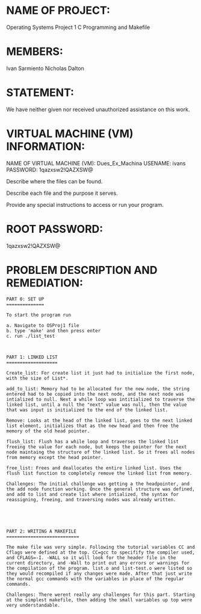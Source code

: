 NAME OF PROJECT:
================
Operating Systems Project 1
C Programming and Makefile

MEMBERS:
========
Ivan Sarmiento
Nicholas Dalton

STATEMENT:
==========
We have neither given nor received unauthorized assistance on this work.


VIRTUAL MACHINE (VM) INFORMATION:
=================================
NAME OF VIRTUAL MACHINE (VM): Dues_Ex_Machina
USENAME: ivans
PASSWORD: 1qazxsw2!QAZXSW@

Describe where the files can be found.

Describe each file and the purpose it serves. 

Provide any special instructions to access or run your program.


ROOT PASSWORD: 
==============
1qazxsw2!QAZXSW@

PROBLEM DESCRIPTION AND REMEDIATION:
====================================
	

	PART 0: SET UP
	==============

	To start the program run

	a. Navigate to OSProj1 file
	b. type 'make' and then press enter
	c. run ./list_test
	
	
	
	PART 1: LINKED LIST
	===================
	
	Create_list: For create list it just had to initialize the first node, with the size of List*. 

	add_to_list: Memory had to be allocated for the new node, the string entered had to be copied into the next node, and the next node was intialized to null. Next a while loop was intitialized to traverse the linked list, until a null the "next" value was null, then the value that was input is initialized to the end of the linked list. 

	Remove: Looks at the head of the linked list, goes to the next linked list element, initializes that as the new head and then free the memory of the old head pointer. 

	flush_list: Flush has a while loop and traverses the linked list freeing the value for each node, but keeps the pointer for the next node maintaing the structure of the linked list. So it frees all nodes from memory except the head pointer.

	free_list: Frees and deallocates the entire linked list. Uses the flush list function to completely remove the linked list from memory.

	Challenges: The initial challenge was getting a the headpointer, and the add node function working. Once the general structure was defined, and add to list and create list where intialized, the syntax for reassigning, freeing, and traversing nodes was already written.


	 


	PART 2: WRITING A MAKEFILE
	===========================

	The make file was very simple. Following the tutorial variables CC and Cflags were defined at the top. CC=gcc to specifify the compiler used, and CFLAGS=-I. -WALL so it will look for the header file in the current directory, and -Wall to print out any errors or warnings for the compilation of the program. list.o and list-test.o were listed so they would recompiled if any changes were made. After that just write the normal gcc commands with the variables in place of the regular commands.

	Challenges: There werent really any challenges for this part. Starting at the simplest makefile, then adding the small variables up top were very understandable.
